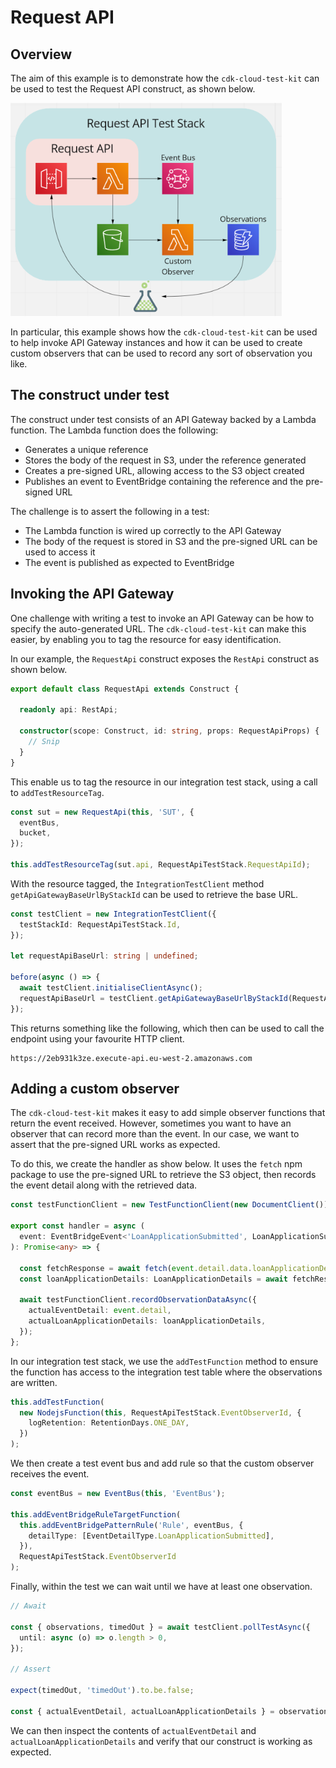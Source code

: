 # Request API

## Overview

The aim of this example is to demonstrate how the `cdk-cloud-test-kit` can be used to test the Request API construct, as shown below.

![Diagram showing the Notification Hub construct](https://raw.githubusercontent.com/andybalham/cdk-cloud-test-kit/main/examples/request-api/images/request-api-overview.png)

In particular, this example shows how the `cdk-cloud-test-kit` can be used to help invoke API Gateway instances and how it can be used to create custom observers that can be used to record any sort of observation you like.

## The construct under test

The construct under test consists of an API Gateway backed by a Lambda function. The Lambda function does the following:

- Generates a unique reference
- Stores the body of the request in S3, under the reference generated
- Creates a pre-signed URL, allowing access to the S3 object created
- Publishes an event to EventBridge containing the reference and the pre-signed URL

The challenge is to assert the following in a test:

- The Lambda function is wired up correctly to the API Gateway
- The body of the request is stored in S3 and the pre-signed URL can be used to access it
- The event is published as expected to EventBridge

## Invoking the API Gateway

One challenge with writing a test to invoke an API Gateway can be how to specify the auto-generated URL. The `cdk-cloud-test-kit` can make this easier, by enabling you to tag the resource for easy identification.

In our example, the `RequestApi` construct exposes the `RestApi` construct as shown below.

```TypeScript
export default class RequestApi extends Construct {

  readonly api: RestApi;

  constructor(scope: Construct, id: string, props: RequestApiProps) {
    // Snip
  }
}
```

This enable us to tag the resource in our integration test stack, using a call to `addTestResourceTag`.

```TypeScript
const sut = new RequestApi(this, 'SUT', {
  eventBus,
  bucket,
});

this.addTestResourceTag(sut.api, RequestApiTestStack.RequestApiId);
```

With the resource tagged, the `IntegrationTestClient` method `getApiGatewayBaseUrlByStackId` can be used to retrieve the base URL.

```TypeScript
const testClient = new IntegrationTestClient({
  testStackId: RequestApiTestStack.Id,
});

let requestApiBaseUrl: string | undefined;

before(async () => {
  await testClient.initialiseClientAsync();
  requestApiBaseUrl = testClient.getApiGatewayBaseUrlByStackId(RequestApiTestStack.RequestApiId);
});
```

This returns something like the following, which then can be used to call the endpoint using your favourite HTTP client.

```
https://2eb931k3ze.execute-api.eu-west-2.amazonaws.com
```

## Adding a custom observer

The `cdk-cloud-test-kit` makes it easy to add simple observer functions that return the event received. However, sometimes you want to have an observer that can record more than the event. In our case, we want to assert that the pre-signed URL works as expected.

To do this, we create the handler as show below. It uses the `fetch` npm package to use the pre-signed URL to retrieve the S3 object, then records the event detail along with the retrieved data.

```TypeScript
const testFunctionClient = new TestFunctionClient(new DocumentClient());

export const handler = async (
  event: EventBridgeEvent<'LoanApplicationSubmitted', LoanApplicationSubmitted>
): Promise<any> => {

  const fetchResponse = await fetch(event.detail.data.loanApplicationDetailsUrl);
  const loanApplicationDetails: LoanApplicationDetails = await fetchResponse.json();

  await testFunctionClient.recordObservationDataAsync({
    actualEventDetail: event.detail,
    actualLoanApplicationDetails: loanApplicationDetails,
  });
};
```

In our integration test stack, we use the `addTestFunction` method to ensure the function has access to the integration test table where the observations are written.

```TypeScript
this.addTestFunction(
  new NodejsFunction(this, RequestApiTestStack.EventObserverId, {
    logRetention: RetentionDays.ONE_DAY,
  })
);
```

We then create a test event bus and add rule so that the custom observer receives the event.

```TypeScript
const eventBus = new EventBus(this, 'EventBus');

this.addEventBridgeRuleTargetFunction(
  this.addEventBridgePatternRule('Rule', eventBus, {
    detailType: [EventDetailType.LoanApplicationSubmitted],
  }),
  RequestApiTestStack.EventObserverId
);
```

Finally, within the test we can wait until we have at least one observation.

```TypeScript
// Await

const { observations, timedOut } = await testClient.pollTestAsync({
  until: async (o) => o.length > 0,
});

// Assert

expect(timedOut, 'timedOut').to.be.false;

const { actualEventDetail, actualLoanApplicationDetails } = observations[0].data;
```

We can then inspect the contents of `actualEventDetail` and `actualLoanApplicationDetails` and verify that our construct is working as expected.
